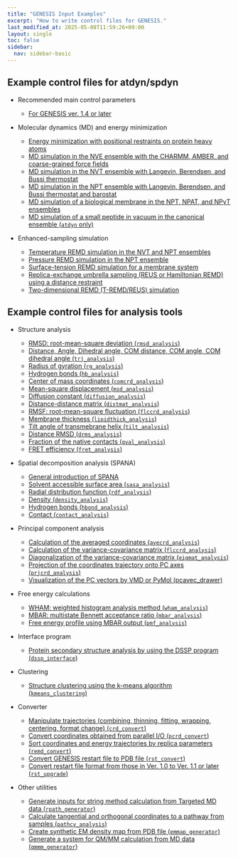 ```yaml
---
title: "GENESIS Input Examples"
excerpt: "How to write control files for GENESIS."
last_modified_at: 2025-05-08T11:59:26+09:00
layout: single
toc: false
sidebar:
  nav: sidebar-basic
---
```


## Example control files for atdyn/spdyn

- Recommended main control parameters
  - [For GENESIS ver. 1.4 or later](/examples/recommended_parameters/)

- Molecular dynamics (MD) and energy minimization
  - [Energy minimization with positional restraints on protein heavy atoms](/examples/energy_minimization_with_positional_restraints_on_protein_heavy_atoms/)
  - [MD simulation in the NVE ensemble with the CHARMM, AMBER, and coarse-grained force fields](/examples/md_simulation_in_the_nve_ensemble_with_the_charmm__amber__and_coarse-grained_force_fields/)
  - [MD simulation in the NVT ensemble with Langevin, Berendsen, and Bussi thermostat](/examples/md_simulation_in_the_nvt_ensemble_with_langevin__berendsen__and_bussi_thermostat/)
  - [MD simulation in the NPT ensemble with Langevin, Berendsen, and Bussi thermostat and barostat](/examples/md_simulation_in_the_npt_ensemble_with_langevin__berendsen__and_bussi_thermostat_and_barostat/)
  - [MD simulation of a biological membrane in the NPT, NPAT, and NPγT ensembles](/examples/md_simulation_of_a_biological_membrane_in_the_npt__npat__and_npγt_ensembles/)
  - [MD simulation of a small peptide in vacuum in the canonical ensemble (`atdyn` only)](/examples/md_simulation_of_a_small_peptide_in_vacuum_in_the_canonical_ensemble_atdyn_only/)

- Enhanced-sampling simulation
  - [Temperature REMD simulation in the NVT and NPT ensembles](/examples/temperature_REMD_simulation_in_NVT_NPT_ensembles/)
  - [Pressure REMD simulation in the NPT ensemble](/examples/pressure_remd_simulation_in_the_npt_ensemble/)
  - [Surface-tension REMD simulation for a membrane system](/examples/surface-tension_remd_simulation_for_a_membrane_system/)
  - [Replica-exchange umbrella sampling (REUS or Hamiltonian REMD) using a distance restraint](/examples/sample_of_reus/)
  - [Two-dimensional REMD (T-REMD/REUS) simulation](/examples/two-dimensional_remd_t-remd_reus_simulation/)

## Example control files for analysis tools

- Structure analysis
  - [RMSD: root-mean-square deviation (`rmsd_analysis`)](/examples/rmsd_root-mean-square_deviation_rmsd_analysis/)
  - [Distance, Angle, Dihedral angle, COM distance, COM angle, COM dihedral angle (`trj_analysis`)](/examples/distance__angle__dihedral_angle__com_distance__com_angle__com_dihedral_angle_trj_analysis/)
  - [Radius of gyration (`rg_analysis`)](/examples/radius_of_gyration_rg_analysis/)
  - [Hydrogen bonds (`hb_analysis`)](/examples/hydrogen_bonds_hb_analysis/)
  - [Center of mass coordinates (`comcrd_analysis`)](/examples/center_of_mass_coordinates_comcrd_analysis/)
  - [Mean-square displacement (`msd_analysis`)](/examples/mean-square_displacement_msd_analysis/)
  - [Diffusion constant (`diffusion_analysis`)](/examples/diffusion_constant_diffusion_analysis/)
  - [Distance-distance matrix (`distmat_analysis`)](/examples/distance-distance_matrix_distmat_analysis/)
  - [RMSF: root-mean-square fluctuation (`flccrd_analysis`)](/examples/rmsf_root-mean-square_fluctuation_flccrd_analysis/)
  - [Membrane thickness (`lipidthick_analysis`)](/examples/membrane_thickness_lipidthick_analysis/)
  - [Tilt angle of transmebrane helix (`tilt_analysis`)](/examples/tilt_angle_of_transmebrane_helix_tilt_analysis/)
  - [Distance RMSD (`drms_analysis`)](/examples/distance_rmsd_drms_analysis/)
  - [Fraction of the native contacts (`qval_analysis`)](/examples/fraction_of_the_native_contacts_qval_analysis/)
  - [FRET efficiency (`fret_analysis`)](/examples/fret_efficiency_fret_analysis/)

- Spatial decomposition analysis (SPANA)
  - [General introduction of SPANA](/docs/spana/)
  - [Solvent accessible surface area (`sasa_analysis`)](/examples/solvent_accessible_surface_area_sasa_analysis/)
  - [Radial distribution function (`rdf_analysis`)](/examples/radial_distribution_function_rdf_analysis/)
  - [Density (`density_analysis`)](/examples/density_density_analysis/)
  - [Hydrogen bonds (`hbond_analysis`)](/examples/hydrogen_bonds_hbond_analysis/)
  - [Contact (`contact_analysis`)](/examples/contact_contact_analysis/)

- Principal component analysis
  - [Calculation of the averaged coordinates (`avecrd_analysis`)](/examples/calculation_of_the_averaged_coordinates_avecrd_analysis/)
  - [Calculation of the variance-covariance matrix (`flccrd_analysis`)](/examples/calculation_of_the_variance-covariance_matrix_flccrd_analysis/)
  - [Diagonalization of the variance-covariance matrix (`eigmat_analysis`)](/examples/diagonalization_of_the_variance-covariance_matrix_eigmat_analysis/)
  - [Projection of the coordinates trajectory onto PC axes (`prjcrd_analysis`)](/examples/projection_of_the_coordinates_trajectory_onto_pc_axes_prjcrd_analysis/)
  - [Visualization of the PC vectors by VMD or PyMol (pcavec_drawer)](/examples/visualization_of_the_pc_vectors_by_vmd_or_pymol_pcavec_drawer/)

- Free energy calculations
  - [WHAM: weighted histogram analysis method (`wham_analysis`)](/examples/wham_weighted_histogram_analysis_method_wham_analysis/)
  - [MBAR: multistate Bennett acceptance ratio (`mbar_analysis`)](/examples/mbar_multistate_bennett_acceptance_ratio_mbar_analysis/)
  - [Free energy profile using MBAR output (`pmf_analysis`)](/examples/free_energy_profile_using_mbar_output_pmf_analysis/)

- Interface program
  - [Protein secondary structure analysis by using the DSSP program (`dssp_interface`)](/examples/protein_secondary_structure_analysis_by_using_the_dssp_program_dssp_interface/)

- Clustering
  - [Structure clustering using the k-means algorithm (`kmeans_clustering`)](/examples/structure_clustering_using_the_k-means_algorithm_kmeans_clustering/)

- Converter
  - [Manipulate trajectories (combining, thinning, fitting, wrapping, centering, format change) (`crd_convert`)](/examples/manipulate_trajectories_combining__thinning__fitting__wrapping__centering__format_change_crd_convert/)
  - [Convert coordinates obtained from parallel I/O (`pcrd_convert`)](/examples/convert_coordinates_obtained_from_parallel_i_o_pcrd_convert/)
  - [Sort coordinates and energy trajectories by replica parameters (`remd_convert`)](/examples/sort_coordinates_and_energy_trajectories_by_replica_parameters_remd_convert/)
  - [Convert GENESIS restart file to PDB file (`rst_convert`)](/examples/convert_genesis_restart_file_to_pdb_file_rst_convert/)
  - [Convert restart file format from those in Ver. 1.0 to Ver. 1.1 or later (`rst_upgrade`)](/examples/convert_restart_file_format_from_those_in_ver__1_0_to_ver__1_1_or_later_rst_upgrade/)

- Other utilities
  - [Generate inputs for string method calculation from Targeted MD data (`rpath_generator`)](/examples/generate_inputs_for_string_method_calculation_from_targeted_md_data_rpath_generator/)
  - [Calculate tangential and orthogonal coordinates to a pathway from samples (`pathcv_analysis`)](/examples/calculate_tangential_and_orthogonal_coordinates_to_a_pathway_from_samples_pathcv_analysis/)
  - [Create synthetic EM density map from PDB file (`emmap_generator`)](/examples/create_synthetic_em_density_map_from_pdb_file_emmap_generator/)
  - [Generate a system for QM/MM calculation from MD data (`qmmm_generator`)](samples/qmmm_generator.html)

